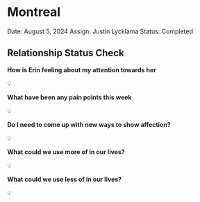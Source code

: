 # Montreal

Date: August 5, 2024
Assign: Justin Lycklama
Status: Completed

## Relationship Status Check

**How is Erin feeling about my attention towards her**

<aside>
💡

</aside>

**What have been any pain points this week**

<aside>
💡

</aside>

**Do I need to come up with new ways to show affection?**

<aside>
💡

</aside>

**What could we use more of in our lives?**

<aside>
💡

</aside>

**What could we use less of in our lives?**

<aside>
💡

</aside>